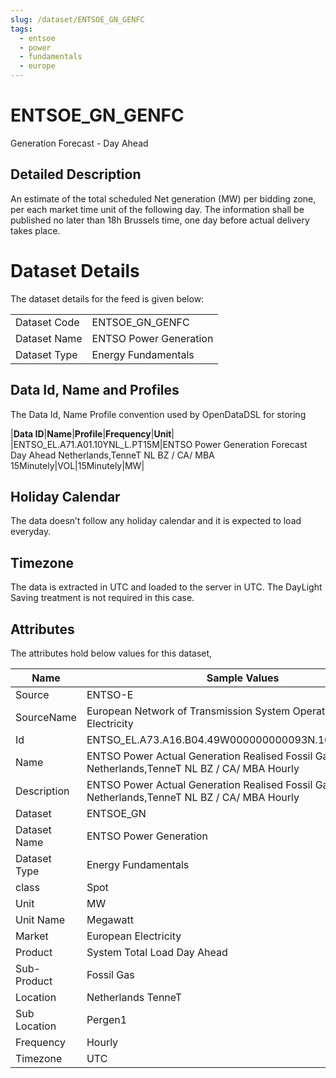 ```yaml
---
slug: /dataset/ENTSOE_GN_GENFC
tags:
  - entsoe
  - power
  - fundamentals
  - europe
---
```

ENTSOE_GN_GENFC
============================================================

Generation Forecast - Day Ahead  

## Detailed Description

An estimate of the total scheduled Net generation (MW) per bidding zone, per each market time unit of the following day. The information shall be published no later than 18h Brussels time, one day before actual delivery takes place.

# Dataset Details

The dataset details for the feed is given below:

|||
|-|-|
|Dataset Code|ENTSOE_GN_GENFC|
|Dataset Name|ENTSO Power Generation|
|Dataset Type|Energy Fundamentals|

## Data Id, Name and Profiles

The Data Id, Name Profile convention used by OpenDataDSL for storing

|**Data ID**|**Name**|**Profile**|**Frequency**|**Unit**|
|ENTSO\_EL.A71.A01.10YNL\_L.PT15M|ENTSO Power Generation Forecast Day Ahead Netherlands,TenneT NL BZ / CA/ MBA 15Minutely|VOL|15Minutely|MW|

## Holiday Calendar

The data doesn’t follow any holiday calendar and it is expected to load everyday.

## Timezone

The data is extracted in UTC and loaded to the server in UTC. The DayLight Saving treatment is not required in this case.

## Attributes

The attributes hold below values for this dataset,

|**Name**|**Sample Values**|
|-|-|
|Source|ENTSO-E|
|SourceName|European Network of Transmission System Operators for Electricity|
|Id|ENTSO\_EL.A73.A16.B04.49W000000000093N.10YNL\_L.PT60M|
|Name|ENTSO Power Actual Generation Realised Fossil Gas Pergen1 Netherlands,TenneT NL BZ / CA/ MBA Hourly|
|Description|ENTSO Power Actual Generation Realised Fossil Gas Pergen1 Netherlands,TenneT NL BZ / CA/ MBA Hourly|
|Dataset|ENTSOE_GN|
|Dataset Name|ENTSO Power Generation|
|Dataset Type|Energy Fundamentals|
|class|Spot|
|Unit|MW|
|Unit Name|Megawatt|
|Market|European Electricity|
|Product|System Total Load Day Ahead|
|Sub-Product|Fossil Gas|
|Location|Netherlands TenneT|
|Sub Location|Pergen1|
|Frequency|Hourly|
|Timezone|UTC|
